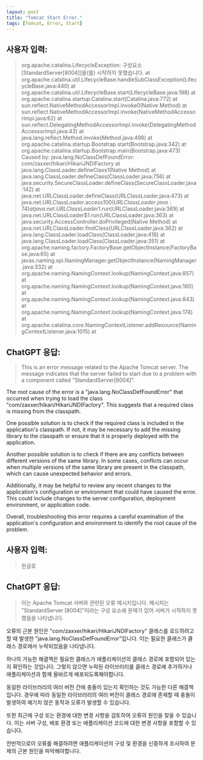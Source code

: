 ```yaml
---
layout: post
title: "Tomcat Start Error."
tags: [Tomcat, Error, Start]
---
```


## 사용자 입력:
> org.apache.catalina.LifecycleException: 구성요소 [StandardServer[8004]]을(를) 시작하지 못했습니다.
        at org.apache.catalina.util.LifecycleBase.handleSubClassException(LifecycleBase.java:440)
        at org.apache.catalina.util.LifecycleBase.start(LifecycleBase.java:198)
        at org.apache.catalina.startup.Catalina.start(Catalina.java:772)
        at sun.reflect.NativeMethodAccessorImpl.invoke0(Native Method)
        at sun.reflect.NativeMethodAccessorImpl.invoke(NativeMethodAccessorImpl.java:62)
        at sun.reflect.DelegatingMethodAccessorImpl.invoke(DelegatingMethodAccessorImpl.java:43)
        at java.lang.reflect.Method.invoke(Method.java:498)
        at org.apache.catalina.startup.Bootstrap.start(Bootstrap.java:342)
        at org.apache.catalina.startup.Bootstrap.main(Bootstrap.java:473)
Caused by: java.lang.NoClassDefFoundError: com/zaxxer/hikari/HikariJNDIFactory
        at java.lang.ClassLoader.defineClass1(Native Method)
        at java.lang.ClassLoader.defineClass(ClassLoader.java:756)
        at java.security.SecureClassLoader.defineClass(SecureClassLoader.java:142)
        at java.net.URLClassLoader.defineClass(URLClassLoader.java:473)
        at java.net.URLClassLoader.access$100(URLClassLoader.java:74)
        at java.net.URLClassLoader$1.run(URLClassLoader.java:369)
        at java.net.URLClassLoader$1.run(URLClassLoader.java:363)
        at java.security.AccessController.doPrivileged(Native Method)
        at java.net.URLClassLoader.findClass(URLClassLoader.java:362)
        at java.lang.ClassLoader.loadClass(ClassLoader.java:418)
        at java.lang.ClassLoader.loadClass(ClassLoader.java:351)
        at org.apache.naming.factory.FactoryBase.getObjectInstance(FactoryBase.java:65)
        at javax.naming.spi.NamingManager.getObjectInstance(NamingManager.java:332)
        at org.apache.naming.NamingContext.lookup(NamingContext.java:857)
        at org.apache.naming.NamingContext.lookup(NamingContext.java:160)
        at org.apache.naming.NamingContext.lookup(NamingContext.java:843)
        at org.apache.naming.NamingContext.lookup(NamingContext.java:174)
        at org.apache.catalina.core.NamingContextListener.addResource(NamingContextListener.java:1015)
        at 

## ChatGPT 응답:
> This is an error message related to the Apache Tomcat server. The message indicates that the server failed to start due to a problem with a component called "StandardServer[8004]". 

The root cause of the error is a "java.lang.NoClassDefFoundError" that occurred when trying to load the class "com/zaxxer/hikari/HikariJNDIFactory". This suggests that a required class is missing from the classpath.

One possible solution is to check if the required class is included in the application's classpath. If not, it may be necessary to add the missing library to the classpath or ensure that it is properly deployed with the application.

Another possible solution is to check if there are any conflicts between different versions of the same library. In some cases, conflicts can occur when multiple versions of the same library are present in the classpath, which can cause unexpected behavior and errors.

Additionally, it may be helpful to review any recent changes to the application's configuration or environment that could have caused the error. This could include changes to the server configuration, deployment environment, or application code.

Overall, troubleshooting this error requires a careful examination of the application's configuration and environment to identify the root cause of the problem.

## 사용자 입력:
> 한글로

## ChatGPT 응답:
> 이는 Apache Tomcat 서버와 관련된 오류 메시지입니다. 메시지는 "StandardServer [8004]"이라는 구성 요소에 문제가 있어 서버가 시작하지 못했음을 나타냅니다.

오류의 근본 원인은 "com/zaxxer/hikari/HikariJNDIFactory" 클래스를 로드하려고 할 때 발생한 "java.lang.NoClassDefFoundError"입니다. 이는 필요한 클래스가 클래스 경로에서 누락되었음을 나타냅니다.

하나의 가능한 해결책은 필요한 클래스가 애플리케이션의 클래스 경로에 포함되어 있는지 확인하는 것입니다. 그렇지 않으면 누락된 라이브러리를 클래스 경로에 추가하거나 애플리케이션과 함께 올바르게 배포되도록해야합니다.

동일한 라이브러리의 여러 버전 간에 충돌이 있는지 확인하는 것도 가능한 다른 해결책입니다. 경우에 따라 동일한 라이브러리의 여러 버전이 클래스 경로에 존재할 때 충돌이 발생하여 예기치 않은 동작과 오류가 발생할 수 있습니다.

또한 최근에 구성 또는 환경에 대한 변경 사항을 검토하여 오류의 원인을 찾을 수 있습니다. 이는 서버 구성, 배포 환경 또는 애플리케이션 코드에 대한 변경 사항을 포함할 수 있습니다.

전반적으로이 오류를 해결하려면 애플리케이션의 구성 및 환경을 신중하게 조사하여 문제의 근본 원인을 파악해야합니다.

